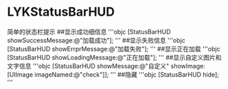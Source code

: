 # LYKStatusBarHUD
简单的状态栏提示
##显示成功细信息
'''objc
[StatusBarHUD showSuccessMessage:@"加载成功"];
'''
##显示失败信息
'''objc
[StatusBarHUD showErrprMessage:@"加载失败"];
'''
##显示正在加载
'''objc
[StatusBarHUD showLoadingMessage:@"正在加载"];
'''
##显示自定义图片和文字信息
'''objc
[StatusBarHUD showMessage:@"自定义" showImage:[UIImage imageNamed:@"check"]];
'''
##隐藏
'''objc
[StatusBarHUD hide];
'''
